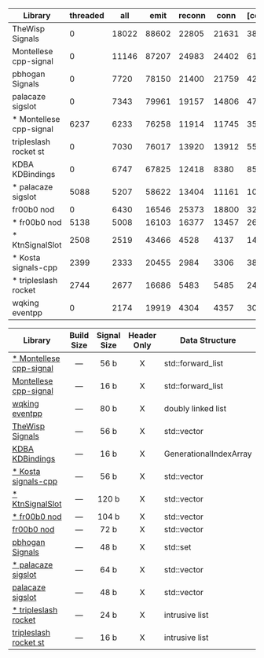 
| Library | threaded | all | emit | reconn | conn | [constr] | [destr] | disconn | score |
|---------|----------|-----|------|--------|------|----------|---------|---------|-------|
| TheWisp Signals | 0 | 18022 | 88602 | 22805 | 21631 | 38148 | 31677 | 39729 | 190790 |
| Montellese cpp-signal | 0 | 11146 | 87207 | 24983 | 24402 | 61754 | 46746 | 20826 | 168563 |
| pbhogan Signals | 0 | 7720 | 78150 | 21400 | 21759 | 42911 | 53437 | 12707 | 141735 |
| palacaze sigslot | 0 | 7343 | 79961 | 19157 | 14806 | 47764 | 49897 | 11535 | 132803 |
| * Montellese cpp-signal | 6237 | 6233 | 76258 | 11914 | 11745 | 35637 | 45067 | 14860 | 127247 |
| tripleslash rocket st | 0 | 7030 | 76017 | 13920 | 13912 | 5523 | 4932 | 14896 | 125775 |
| KDBA KDBindings | 0 | 6747 | 67825 | 12418 | 8380 | 85900 | 47985 | 13159 | 108529 |
| * palacaze sigslot | 5088 | 5207 | 58622 | 13404 | 11161 | 10508 | 4227 | 9245 | 102727 |
| fr00b0 nod | 0 | 6430 | 16546 | 25373 | 18800 | 32239 | 28796 | 16086 | 83235 |
| * fr00b0 nod | 5138 | 5008 | 16103 | 16377 | 13457 | 26883 | 28129 | 12288 | 68370 |
| * KtnSignalSlot | 2508 | 2519 | 43466 | 4528 | 4137 | 14141 | 3345 | 8442 | 65600 |
| * Kosta signals-cpp | 2399 | 2333 | 20455 | 2984 | 3306 | 38674 | 7042 | 27968 | 59444 |
| * tripleslash rocket | 2744 | 2677 | 16686 | 5483 | 5485 | 2405 | 1497 | 7082 | 40157 |
| wqking eventpp | 0 | 2174 | 19919 | 4304 | 4357 | 30288 | 24568 | 5975 | 36728 |

| Library | Build Size | Signal Size | Header Only | Data Structure | Thread Safe |
| ------- |:----------:|:-----------:|:-----------:| -------------- |:-----------:|
| [* Montellese cpp-signal](https://github.com/Montellese/cpp-signal) | &mdash; | 56 b | X | std::forward_list | X |
| [Montellese cpp-signal](https://github.com/Montellese/cpp-signal) | &mdash; | 16 b | X | std::forward_list | - |
| [wqking eventpp](https://github.com/wqking/eventpp) | &mdash; | 80 b | X | doubly linked list | - |
| [TheWisp Signals](https://github.com/TheWisp/signals) | &mdash; | 56 b | X | std::vector | - |
| [KDBA KDBindings](https://github.com/KDAB/KDBindings) | &mdash; | 16 b | X | GenerationalIndexArray | - |
| [* Kosta signals-cpp](https://github.com/Kosta-Github/signals-cpp) | &mdash; | 56 b | X | std::vector | X |
| [* KtnSignalSlot](https://gitlab.com/KtnFramework/Libraries/KtnSignalSlot.git) | &mdash; | 120 b | X | std::vector | X |
| [* fr00b0 nod](https://github.com/fr00b0/nod) | &mdash; | 104 b | X | std::vector | X |
| [fr00b0 nod](https://github.com/fr00b0/nod) | &mdash; | 72 b | X | std::vector | - |
| [pbhogan Signals](https://github.com/pbhogan/Signals) | &mdash; | 48 b | X | std::set | - |
| [* palacaze sigslot](https://github.com/palacaze/sigslot) | &mdash; | 64 b | X | std::vector | X |
| [palacaze sigslot](https://github.com/palacaze/sigslot) | &mdash; | 48 b | X | std::vector | - |
| [* tripleslash rocket](https://github.com/tripleslash/rocket) | &mdash; | 24 b | X | intrusive list | X |
| [tripleslash rocket st](https://github.com/tripleslash/rocket) | &mdash; | 16 b | X | intrusive list | - |

